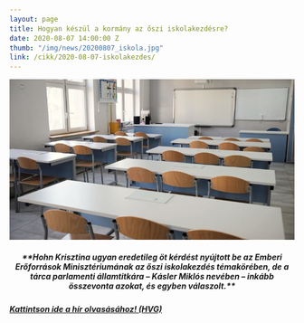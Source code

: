 ```yaml
---
layout: page
title: Hogyan készül a kormány az őszi iskolakezdésre?
date: 2020-08-07 14:00:00 Z
thumb: "/img/news/20200807_iskola.jpg"
link: /cikk/2020-08-07-iskolakezdes/
---
```

<img src="/img/news/20200807_iskola_temp.jpg" alt="Iskolakezdés - 2020." style="max-width: 100%;">
<h5 style="text-align: center;">**Hohn Krisztina ugyan eredetileg öt kérdést nyújtott be az Emberi Erőforrások Minisztériumának az őszi iskolakezdés témakörében, de a tárca parlamenti államtitkára – Kásler Miklós nevében – inkább összevonta azokat, és egyben válaszolt.**</h5>
<h5><a href="https://hvg.hu/itthon/20200805_Retvari_oktatas_digitalis_munkarend_koronavirus_parlament?fbclid=IwAR1TqHVdGrKL8Ane4aD-PLQsjTXWiToXl74temUkeWKKUZDhnQUOFNKLUO8">Kattintson ide a hír olvasásához! (HVG)</a></h5>
